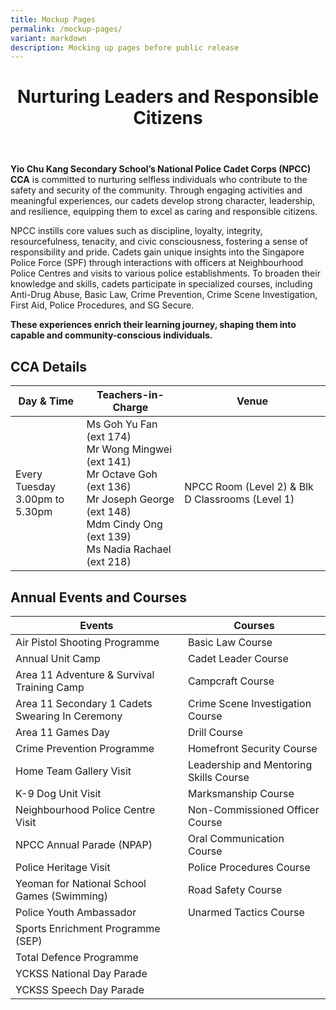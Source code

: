 ```yaml
---
title: Mockup Pages
permalink: /mockup-pages/
variant: markdown
description: Mocking up pages before public release
---
```

<header>
        <h1>Nurturing Leaders and Responsible Citizens</h1>
    </header>

<section>
        <p>
            <strong>Yio Chu Kang Secondary School’s National Police Cadet Corps (NPCC) CCA</strong> 
            is committed to nurturing selfless individuals who contribute to the safety and security of the community. 
            Through engaging activities and meaningful experiences, our cadets develop strong character, leadership, and resilience, 
            equipping them to excel as caring and responsible citizens. 
					</p><p>NPCC instills core values such as discipline, loyalty, 
            integrity, resourcefulness, tenacity, and civic consciousness, fostering a sense of responsibility and pride. 
            Cadets gain unique insights into the Singapore Police Force (SPF) through interactions with officers at Neighbourhood 
            Police Centres and visits to various police establishments. To broaden their knowledge and skills, cadets participate 
            in specialized courses, including Anti-Drug Abuse, Basic Law, Crime Prevention, Crime Scene Investigation, First Aid, 
						Police Procedures, and SG Secure. </p>
            <p><strong>These experiences enrich their learning journey, shaping them into capable and community-conscious individuals.</strong>
        </p>
    </section>

<section>
        <h2>CCA Details</h2>
        <table>
            <thead>
                <tr>
                    <th>Day &amp; Time</th>
                    <th>Teachers-in-Charge</th>
                    <th>Venue</th>
                </tr>
            </thead>
            <tbody>
                <tr>
                    <td>Every Tuesday<br>3.00pm to 5.30pm</td>
                    <td>
                        Ms Goh Yu Fan (ext 174)<br>
                        Mr Wong Mingwei (ext 141)<br>
                        Mr Octave Goh (ext 136)<br>
                        Mr Joseph George (ext 148)<br>
                        Mdm Cindy Ong (ext 139)<br>
                        Ms Nadia Rachael (ext 218)
                    </td>
                    <td>NPCC Room (Level 2) &amp; Blk D Classrooms (Level 1)</td>
                </tr>
            </tbody>
        </table>
    </section>

<section>
        <h2>Annual Events and Courses</h2>

<table>
            <thead>
                <tr>
                    <th>Events</th>
                    <th>Courses</th>
                </tr>
            </thead>
            <tbody>
                <tr>
                    <td>Air Pistol Shooting Programme</td>
                    <td>Basic Law Course</td>
                </tr>
                <tr>
                    <td>Annual Unit Camp</td>
                    <td>Cadet Leader Course</td>
                </tr>
                <tr>
                    <td>Area 11 Adventure &amp; Survival Training Camp</td>
                    <td>Campcraft Course</td>
                </tr>
                <tr>
                    <td>Area 11 Secondary 1 Cadets Swearing In Ceremony</td>
                    <td>Crime Scene Investigation Course</td>
                </tr>
                <tr>
                    <td>Area 11 Games Day</td>
                    <td>Drill Course</td>
                </tr>
                <tr>
                    <td>Crime Prevention Programme</td>
                    <td>Homefront Security Course</td>
                </tr>
                <tr>
                    <td>Home Team Gallery Visit</td>
                    <td>Leadership and Mentoring Skills Course</td>
                </tr>
                <tr>
                    <td>K-9 Dog Unit Visit</td>
                    <td>Marksmanship Course</td>
                </tr>
                <tr>
                    <td>Neighbourhood Police Centre Visit</td>
                    <td>Non-Commissioned Officer Course</td>
                </tr>
                <tr>
                    <td>NPCC Annual Parade (NPAP)</td>
                    <td>Oral Communication Course</td>
                </tr>
                <tr>
                    <td>Police Heritage Visit</td>
                    <td>Police Procedures Course</td>
                </tr>
                <tr>
                    <td>Yeoman for National School Games (Swimming)</td>
                    <td>Road Safety Course</td>
                </tr>
                <tr>
                    <td>Police Youth Ambassador</td>
                    <td>Unarmed Tactics Course</td>
                </tr>
                <tr>
                    <td>Sports Enrichment Programme (SEP)</td>
                    <td></td>
                </tr>
                <tr>
                    <td>Total Defence Programme</td>
                    <td></td>
                </tr>
                <tr>
                    <td>YCKSS National Day Parade</td>
                    <td></td>
                </tr>
                <tr>
                    <td>YCKSS Speech Day Parade</td>
                    <td></td>
                </tr>
            </tbody>
        </table>
    </section>

